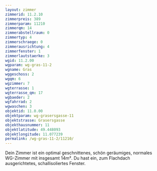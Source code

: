 ```yaml
---
layout: zimmer
zimmerid: 11.2.10
zimmerpreis: 389
zimmerparam: 11210
zimmerqm: 14
zimmerabstellraum: 0
zimmertyp: 4
zimmerschraege: 0
zimmerausrichtung: 4
zimmerfenster: 1
zimmerlautstaerke: 3
wgid: 11.2.00
wgparam: wg-gras-11-2
wgname: Gras
wggeschoss: 2
wgqm: 6
wgzimmer: 7
wgterrasse: 1
wgterrasse_qm: 17
wgbaeder: 2
wgfahrrad: 2
wgwaschen: 3
objektid: 11.0.00
objektparam: wg-grasersgasse-11
objektstrasse: Grasersgasse
objekthausnummer: 11
objektlatitude: 49.448093
objektlongitude: 11.077239
permalink: /wg-gras-11-2/11210/
---
```

Dein Zimmer ist ein optimal geschnittenes, schön geräumiges, normales WG-Zimmer mit insgesamt 14m². Du hast ein, zum Flachdach ausgerichtetes, schallisoliertes Fenster. 